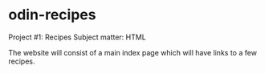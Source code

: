 # odin-recipes

Project #1: Recipes
Subject matter: HTML

The website will consist of a main index page which will have links to a few recipes.